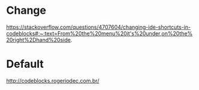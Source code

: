 # Change
https://stackoverflow.com/questions/4707604/changing-ide-shortcuts-in-codeblocks#:~:text=From%20the%20menu%20it's%20under,on%20the%20right%2Dhand%20side.

# Default
http://codeblocks.rogeriodec.com.br/
